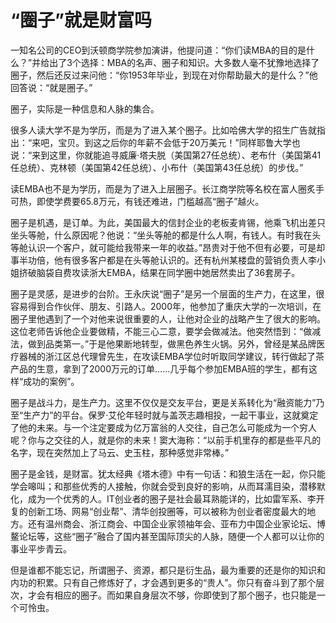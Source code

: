 # “圈子”就是财富吗

一知名公司的CEO到沃顿商学院参加演讲，他提问道：“你们读MBA的目的是什么？”并给出了3个选择：MBA的名声、圈子和知识。大多数人毫不犹豫地选择了圈子，然后还反过来问他：“你1953年毕业，到现在对你帮助最大的是什么？”他回答说：“就是圈子。” 

圈子，实际是一种信息和人脉的集合。 

很多人读大学不是为学历，而是为了进入某个圈子。比如哈佛大学的招生广告就指出：“来吧，宝贝。到这之后你的年薪不会低于20万美元！”同样耶鲁大学也说：“来到这里，你就能追寻威廉·塔夫脱（美国第27任总统）、老布什（美国第41任总统）、克林顿（美国第42任总统）、小布什（美国第43任总统）的步伐。” 

读EMBA也不是为学历，而是为了进入上层圈子。长江商学院等名校在富人圈炙手可热，即使学费要65.8万元，有钱还难进，门槛越高“圈子”越火。 

圈子是机遇，是订单。为此，美国最大的信封企业的老板麦肯锡，他乘飞机出差只坐头等舱，什么原因呢？他说：“坐头等舱的都是什么人啊，有钱人。有时我在头等舱认识一个客户，就可能给我带来一年的收益。”昂贵对于他不但有必要，可是却事半功倍，他有很多客户都是在头等舱认识的。还有杭州某楼盘的营销负责人李小姐挤破脑袋自费攻读浙大EMBA，结果在同学圈中她居然卖出了36套房子。 

圈子是灵感，是进步的台阶。王永庆说“圈子”是另一个层面的生产力，在这里，很容易得到合作伙伴、朋友、引路人。2000年，他参加了重庆大学的一次培训，在圈子里他遇到了一个对他来说很重要的人，让他对企业的战略产生了很大的影响。这位老师告诉他企业要做精，不能三心二意，要学会做减法。他突然悟到：“做减法，做到品类第一。”于是他果断地转型，做黑色养生火锅。另外，曾经是某品牌医疗器械的浙江区总代理曾先生，在攻读EMBA学位时听取同学建议，转行做起了茶产品的生意，拿到了2000万元的订单……几乎每个参加EMBA班的学生，都有这样“成功的案例”。 

圈子是战斗力，是生产力。这里不仅仅是交友平台，更是关系转化为“融资能力”乃至“生产力”的平台。保罗·艾伦年轻时就与盖茨志趣相投，一起干事业，这就奠定了他的未来。与一个注定要成为亿万富翁的人交往，自己怎么可能成为一个穷人呢？你与之交往的人，就是你的未来！窦大海称：“以前手机里存的都是些平凡的名字，现在突然加上了马云、史玉柱，那种感觉非常棒。” 

圈子是金钱，是财富。犹太经典《塔木德》中有一句话：和狼生活在一起，你只能学会嗥叫；和那些优秀的人接触，你就会受到良好的影响，从而耳濡目染，潜移默化，成为一个优秀的人。IT创业者的圈子是社会最耳熟能详的，比如雷军系、李开复的创新工场、网易“创业帮”、清华创投圈等，可以被称为创业者密度最大的地方。还有温州商会、浙江商会、中国企业家领袖年会、亚布力中国企业家论坛、博鳌论坛等，这些“圈子”融合了国内甚至国际顶尖的人脉，随便一个人都可以让你的事业平步青云。 

但是谁都不能忘记，所谓圈子、资源，都只是衍生品，最为重要的还是你的知识和内功的积累。只有自己修炼好了，才会遇到更多的“贵人”。你只有奋斗到了那个层次，才会有相应的圈子。而如果自身层次不够，你即使到了那个圈子，也只能是一个可怜虫。